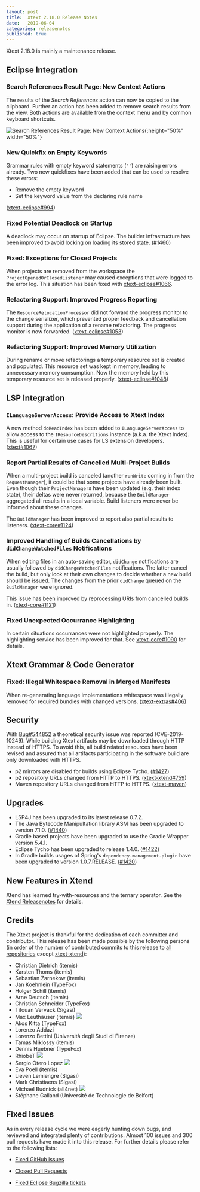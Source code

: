 ```yaml
---
layout: post
title:  Xtext 2.18.0 Release Notes
date:   2019-06-04
categories: releasenotes
published: true
---
```


Xtext 2.18.0 is mainly a maintenance release.

## Eclipse Integration

### Search References Result Page: New Context Actions

The results of the _Search References_ action can now be copied to the clipboard. Further an action has been added to remove search results from the view. Both actions are available from the context menu and by common keyboard shortcuts.

![Search References Result Page: New Context Actions]({{site.baseurl}}/images/releasenotes/2_18_SearchReferencesResultActions.png){:height="50%" width="50%"}


### New Quickfix on Empty Keywords

Grammar rules with empty keyword statements (`''`) are raising errors already. Two new quickfixes have been added that can be used to resolve these errors:

* Remove the empty keyword
* Set the keyword value from the declaring rule name

([xtext-eclipse#994](https://github.com/eclipse/xtext-eclipse/issues/994))

### Fixed Potential Deadlock on Startup

A deadlock may occur on startup of Eclipse. The builder infrastructure has been improved to avoid locking on loading its stored state. ([#1460](https://github.com/eclipse/xtext/issues/1460))

### Fixed: Exceptions for Closed Projects

When projects are removed from the workspace the `ProjectOpenedOrClosedListener` may caused exceptions that were logged to the error log. This situation has been fixed with [xtext-eclipse#1066](https://github.com/eclipse/xtext-eclipse/issues/1066).

### Refactoring Support: Improved Progress Reporting

The `ResourceRelocationProcessor` did not forward the progress monitor to the change serializer, which prevented proper feedback and cancellation support during the application of a rename refactoring. The progress monitor is now forwarded. ([xtext-eclipse#1053](https://github.com/eclipse/xtext-eclipse/issues/1053))

### Refactoring Support: Improved Memory Utilization

During rename or move refactorings a temporary resource set is created and populated. This resource set was kept in memory, leading to unnecessary memory consumption. Now the memory held by this temporary resource set is released properly. ([xtext-eclipse#1048](https://github.com/eclipse/xtext-eclipse/issues/1048))

## LSP Integration

### `ILanguageServerAccess`: Provide Access to Xtext Index

A new method `doReadIndex` has been added to `ILanguageServerAccess` to allow access to the `IResourceDescritions` instance (a.k.a. the Xtext Index). This is useful for certain use cases for LS extension developers. ([xtext#1067](https://github.com/eclipse/xtext-core/issues/1067))

### Report Partial Results of Cancelled Multi-Project Builds

When a multi-project build is canceled (another `runWrite` coming in from the `RequestManager`), it could be that some projects have already been built. Even though their `ProjectManager`s have been updated (e.g. their index state), their deltas were never returned, because the `BuildManager` aggregated all results in a local variable. Build listeners were never be informed about these changes.

The `BuildManager` has been improved to report also partial results to listeners. ([xtext-core#1124](https://github.com/eclipse/xtext-core/issues/1124))

### Improved Handling of Builds Cancellations by `didChangeWatchedFiles` Notifications

When editing files in an auto-saving editor, `didChange` notifications are usually followed by `didChangeWatchedFiles` notifications. The latter cancel the build, but only look at their own changes to decide whether a new build should be issued. The changes from the prior `didChange` queued on the `BuildManager` were ignored.

This issue has been improved by reprocessing URIs from cancelled builds in. ([xtext-core#1121](https://github.com/eclipse/xtext-core/issues/1121))

### Fixed Unexpected Occurrance Highlighting

In certain situations occurrances were not highlighted properly. The highlighting service has been improved for that. See [xtext-core#1090](https://github.com/eclipse/xtext-core/issues/1090) for details.


## Xtext Grammar & Code Generator

### Fixed: Illegal Whitespace Removal in Merged Manifests

When re-generating language implementations whitespace was illegally removed for required bundles with changed versions. ([xtext-extras#406](https://github.com/eclipse/xtext-extras/issues/406))


## Security

With [Bug#544852](https://bugs.eclipse.org/bugs/show_bug.cgi?id=544852) a theoretical security issue was reported (CVE-2019-10249). While building Xtext artifacts may be downloaded through HTTP instead of HTTPS. To avoid this, all build related resources have been revised and assured that all artifacts participating in the software build are only downloaded with HTTPS.

* p2 mirrors are disabled for builds using Eclipse Tycho. ([#1427](https://github.com/eclipse/xtext/issues/1427))
* p2 repository URLs changed from HTTP to HTTPS. ([xtext-xtend#759](https://github.com/eclipse/xtext-xtend/issues/759))
* Maven repository URLs changed from HTTP to HTTPS. ([xtext-maven](https://github.com/eclipse/xtext-maven/issues/74))


## Upgrades

* LSP4J has been upgraded to its latest release 0.7.2.
* The Java Bytecode Manipultation library ASM has been upgraded to version 7.1.0. ([#1440](https://github.com/eclipse/xtext/issues/1440))
* Gradle based projects have been upgraded to use the Gradle Wrapper version 5.4.1.
* Eclipse Tycho has been upgraded to release 1.4.0. ([#1422](https://github.com/eclipse/xtext/issues/1422))
* In Gradle builds usages of Spring's `dependency-management-plugin` have been upgraded to version 1.0.7.RELEASE. ([#1420](https://github.com/eclipse/xtext/issues/1420))

## New Features in Xtend

Xtend has learned try-with-resources and the ternary operator. See the [Xtend Releasenotes](https://www.eclipse.dev/Xtext/xtend/releasenotes.html#/releasenotes/2019/06/04/version-2-18-0) for details.

## Credits

The Xtext project is thankful for the dedication of each committer and contributor. This release has been made possible by the following persons (in order of the number of contributed commits to this release to [all repositories](https://github.com/eclipse/xtext#repositories) except [xtext-xtend](https://github.com/eclipse/xtext-xtend)):

- Christian Dietrich (itemis)
- Karsten Thoms (itemis)
- Sebastian Zarnekow (itemis)
- Jan Koehnlein (TypeFox)
- Holger Schill (itemis)
- Arne Deutsch (itemis)
- Christian Schneider (TypeFox)
- Titouan Vervack (Sigasi)
- Max Leuthäuser (itemis) ![](https://img.shields.io/badge/-first%20time%20contributor-green.svg)
- Akos Kitta (TypeFox)
- Lorenzo Addazi
- Lorenzo Bettini (Università degli Studi di Firenze)
- Tamas Miklossy (itemis)
- Dennis Huebner (TypeFox)
- RhiobeT ![](https://img.shields.io/badge/-first%20time%20contributor-green.svg)
- Sergio Otero Lopez ![](https://img.shields.io/badge/-first%20time%20contributor-green.svg)
- Eva Poell (itemis)
- Lieven Lemiengre (Sigasi)
- Mark Christiaens (Sigasi)
- Michael Budnick (all4net) ![](https://img.shields.io/badge/-first%20time%20contributor-green.svg)
- Stéphane Galland (Université de Technologie de Belfort)

## Fixed Issues

As in every release cycle we were eagerly hunting down bugs, and reviewed and integrated plenty of contributions. Almost 100 issues and 300 pull requests have made it into this release. For further details please refer to the following lists:

* [Fixed GitHub issues](https://github.com/search?utf8=%E2%9C%93&q=is%3Aissue+milestone%3ARelease_2.18+is%3Aclosed+repo%3Aeclipse%2Fxtext+repo%3Aeclipse%2Fxtext-core+repo%3Aeclipse%2Fxtext-lib+repo%3Aeclipse%2Fxtext-extras+repo%3Aeclipse%2Fxtext-eclipse+repo%3Aeclipse%2Fxtext-idea+repo%3Aeclipse%2Fxtext-web+repo%3Aeclipse%2Fxtext-maven+repo%3Aeclipse%2Fxtext-xtend&type=Issues&ref=searchresults)

* [Closed Pull Requests](https://github.com/search?utf8=%E2%9C%93&q=is%3Apr+milestone%3ARelease_2.18+is%3Aclosed+repo%3Aeclipse%2Fxtext+repo%3Aeclipse%2Fxtext-core+repo%3Aeclipse%2Fxtext-lib+repo%3Aeclipse%2Fxtext-extras+repo%3Aeclipse%2Fxtext-eclipse+repo%3Aeclipse%2Fxtext-idea+repo%3Aeclipse%2Fxtext-web+repo%3Aeclipse%2Fxtext-maven+repo%3Aeclipse%2Fxtext-xtend&type=Issues&ref=searchresults)

* [Fixed Eclipse Bugzilla tickets](https://bugs.eclipse.org/bugs/buglist.cgi?bug_status=RESOLVED&bug_status=VERIFIED&bug_status=CLOSED&classification=Modeling&classification=Tools&columnlist=product%2Ccomponent%2Cassigned_to%2Cbug_status%2Cresolution%2Cshort_desc%2Cchangeddate%2Ckeywords&f0=OP&f1=OP&f3=CP&f4=CP&known_name=Xtext%202.18&list_id=16618269&product=TMF&product=Xtend&query_based_on=Xtext%202.18&query_format=advanced&status_whiteboard=v2.18&status_whiteboard_type=allwordssubstr)
